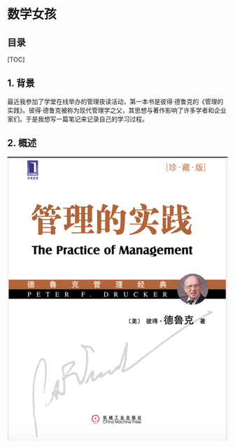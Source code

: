 数学女孩
=====

目录
---

[TOC]

## 1. 背景

最近我参加了学堂在线举办的管理夜读活动，第一本书是彼得·德鲁克的《管理的实践》。彼得·德鲁克被称为现代管理学之父，其思想与著作影响了许多学者和企业家们。于是我想写一篇笔记来记录自己的学习过程。

## 2. 概述

![封面](../../img/读书笔记/管理学/1.管理的实践/封面.png)
